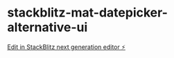 # stackblitz-mat-datepicker-alternative-ui

[Edit in StackBlitz next generation editor ⚡️](https://stackblitz.com/~/github.com/maciekv/stackblitz-mat-datepicker-alternative-ui)